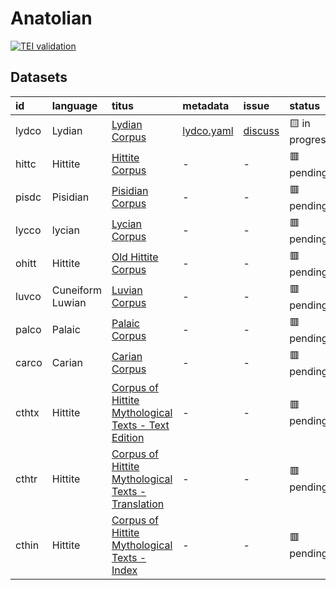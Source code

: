 # Anatolian
[![TEI validation](https://github.com/TITUS-2-0/anatolian/actions/workflows/validate.yaml/badge.svg?branch=main)](https://github.com/TITUS-2-0/anatolian/actions/workflows/validate.yaml)
## Datasets
| id    | language         | titus                                                                                                                          | metadata                                                                         | issue                                                      | status         |
|:------|:-----------------|:-------------------------------------------------------------------------------------------------------------------------------|:---------------------------------------------------------------------------------|:-----------------------------------------------------------|:---------------|
| lydco | Lydian           | [Lydian Corpus](http://titus.uni-frankfurt.de/texte/etcs/anatol/lydian/lydco.htm)                                              | [lydco.yaml](https://github.com/TITUS-2-0/metadata/blob/main/curated/lydco.yaml) | [discuss](https://github.com/TITUS-2-0/anatolian/issues/1) | 🟨 in progress |
| hittc | Hittite          | [Hittite Corpus](http://titus.uni-frankfurt.de/texte/etcc/anatol/hittite/hittcorp/hittc.htm)                                   | -                                                                                | -                                                          | 🟥 pending     |
| pisdc | Pisidian         | [Pisidian Corpus](http://titus.uni-frankfurt.de/texte/etcs/anatol/pisidic/pisdc.htm)                                           | -                                                                                | -                                                          | 🟥 pending     |
| lycco | lycian           | [Lycian Corpus](http://titus.uni-frankfurt.de/texte/etcs/anatol/lycian/lycco.htm)                                              | -                                                                                | -                                                          | 🟥 pending     |
| ohitt | Hittite          | [Old Hittite Corpus](http://titus.uni-frankfurt.de/texte/etcc/anatol/hittite/ohittcrp/ohitt.htm)                               | -                                                                                | -                                                          | 🟥 pending     |
| luvco | Cuneiform Luwian | [Luvian Corpus](http://titus.uni-frankfurt.de/texte/etcc/anatol/luvian/luvco.htm)                                              | -                                                                                | -                                                          | 🟥 pending     |
| palco | Palaic           | [Palaic Corpus](http://titus.uni-frankfurt.de/texte/etcc/anatol/palaic/palco.htm)                                              | -                                                                                | -                                                          | 🟥 pending     |
| carco | Carian           | [Carian Corpus](http://titus.uni-frankfurt.de/texte/etcc/anatol/carian/carco.htm)                                              | -                                                                                | -                                                          | 🟥 pending     |
| cthtx | Hittite          | [Corpus of Hittite Mythological Texts - Text Edition](http://titus.uni-frankfurt.de/texte/etcs/anatol/hittite/cthtx/cthtx.htm) | -                                                                                | -                                                          | 🟥 pending     |
| cthtr | Hittite          | [Corpus of Hittite Mythological Texts - Translation](http://titus.uni-frankfurt.de/texte/etcs/anatol/hittite/cthtr/cthtr.htm)  | -                                                                                | -                                                          | 🟥 pending     |
| cthin | Hittite          | [Corpus of Hittite Mythological Texts - Index](http://titus.uni-frankfurt.de/texte/etcs/anatol/hittite/cthin/cthin.htm)        | -                                                                                | -                                                          | 🟥 pending     |
